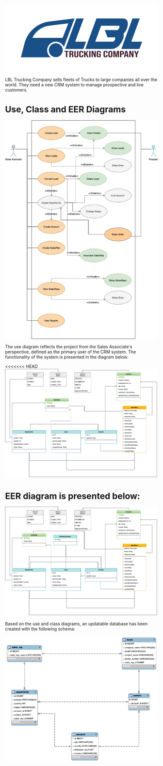 <img alt="cool logo" src="https://github.com/EN-IH-WDPT-JUN21/Stolen-Name-LBL-Trucking_Company_Homework-3/blob/main/images/LBL-Logo-01.svg">

LBL Trucking Company sells fleets of Trucks to large companies all over the world. They need a new CRM system to manage prospective and live customers.


Use, Class and EER Diagrams
===========================

<img alt="use diagram" src="https://github.com/EN-IH-WDPT-JUN21/Stolen-Name-LBL-Trucking_Company_Homework-3/blob/main/images/Class_diagram_LBL-Page-2.png">

The use diagram reflects the project from the Sales Associate's perspective, defined as the primary user of the CRM system.
The functionality of the system is presented in the diagram below.

<<<<<<< HEAD
<img alt="class diagram" src="https://github.com/EN-IH-WDPT-JUN21/Stolen-Name-LBL-Trucking_Company_Homework-3/blob/Natalia/images/Class_diagram_LBL-Page-1.png">

EER diagram is presented below:
=======
<img alt="class diagram" src="https://github.com/EN-IH-WDPT-JUN21/Stolen-Name-LBL-Trucking_Company_Homework-3/blob/main/images/Class_diagram_LBL-Page-1%20copy.png">

Based on the use and class diagrams, an updatable database has been created with the following schema:

<img alt="eer diagram" src="https://github.com/EN-IH-WDPT-JUN21/Stolen-Name-LBL-Trucking_Company_Homework-3/blob/Natalia/images/EER%20diagram.png">
